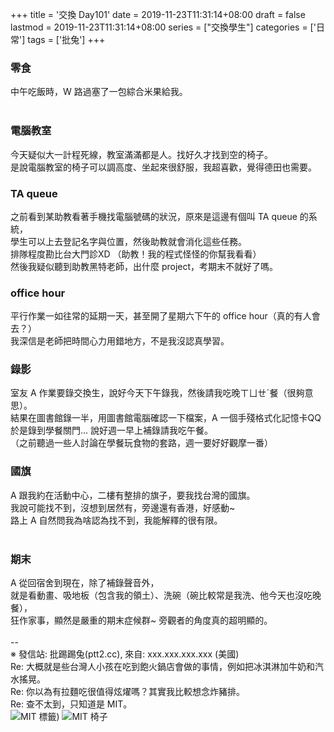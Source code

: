 +++
title = '交換 Day101'
date = 2019-11-23T11:31:14+08:00
draft = false
lastmod = 2019-11-23T11:31:14+08:00
series = ["交換學生"]
categories = ['日常']
tags = ['批兔']
+++
### 零食 
中午吃飯時，W 路過塞了一包綜合米果給我。<br>
<br>
### 電腦教室 
今天疑似大一計程死線，教室滿滿都是人。找好久才找到空的椅子。<br>
是說電腦教室的椅子可以調高度、坐起來很舒服，我超喜歡，覺得德田也需要。<br>

### TA queue 
之前看到某助教看著手機找電腦號碼的狀況，原來是這邊有個叫 TA queue 的系統，<br>
學生可以上去登記名字與位置，然後助教就會消化這些任務。<br>
排隊程度勘比台大門診XD （助教！我的程式怪怪的你幫我看看）<br>
然後我疑似聽到助教黑特老師，出什麼 project，考期末不就好了嗎。<br>

### office hour 
平行作業一如往常的延期一天，甚至開了星期六下午的 office hour（真的有人會去？）<br>
我深信是老師把時間心力用錯地方，不是我沒認真學習。<br>

### 錄影 
室友 A 作業要錄交換生，說好今天下午錄我，然後請我吃晚ㄒㄩㄝˊ餐（很夠意思）。<br>
結果在圖書館錄一半，用圖書館電腦確認一下檔案，A 一個手殘格式化記憶卡QQ<br>
於是錄到學餐關門... 說好週一早上補錄請我吃午餐。<br>
（之前聽過一些人討論在學餐玩食物的套路，週一要好好觀摩一番）<br>

### 國旗 
A 跟我約在活動中心，二樓有整排的旗子，要我找台灣的國旗。<br>
我說可能找不到，沒想到居然有，旁邊還有香港，好感動~<br>
路上 A 自然問我為啥認為找不到，我能解釋的很有限。<br>
<br>
### 期末 
A 從回宿舍到現在，除了補錄聲音外，<br>
就是看動畫、吸地板（包含我的領土）、洗碗（碗比較常是我洗、他今天也沒吃晚餐），<br>
狂作家事，顯然是嚴重的期末症候群~ 旁觀者的角度真的超明顯的。<br>
<br>
--<br>
※ 發信站: 批踢踢兔(ptt2.cc), 來自: xxx.xxx.xxx.xxx (美國)<br>
Re: 大概就是些台灣人小孩在吃到飽火鍋店會做的事情，例如把冰淇淋加牛奶和汽水搖晃。<br>
Re: 你以為有拉麵吃很值得炫燿嗎？其實我比較想念炸豬排。<br>
Re: 查不太到，只知道是 MIT。 <br>
![MIT 標籤](/photos/utah-mit-chair-label.jpg))
![MIT 椅子](/photos/utah-mit-chair.jpg)
